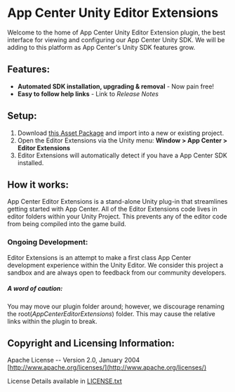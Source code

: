 # App Center Unity Editor Extensions

Welcome to the home of App Center Unity Editor Extension plugin, the best interface for viewing and configuring our App Center Unity SDK.
We will be adding to this platform as App Center's Unity SDK features grow.

## Features:

* **Automated SDK installation, upgrading & removal** - Now pain free!
* **Easy to follow help links** - Link to *Release Notes*

## Setup:
  
1. Download [this Asset Package](https://github.com/Microsoft/AppCenter-SDK-Unity-Extension/releases "AppCenter-SDK-Unity-Extension.unitypackage") and import into a new or existing project.
2. Open the Editor Extensions via the Unity menu: **Window > App Center > Editor Extensions** 
3. Editor Extensions will automatically detect if you have a App Center SDK installed.

## How it works:
App Center Editor Extensions is a stand-alone Unity plug-in that streamlines getting started with App Center.  All of the Editor Extensions code lives in editor folders within your Unity Project. This prevents any of the editor code from being compiled into the game build. 

### Ongoing Development:
Editor Extensions is an attempt to make a first class App Center development experience within the Unity Editor. We consider this project a sandbox and are always open to feedback from our community developers. 

##### A word of caution:
You may move our plugin folder around; however, we discourage renaming the root(*AppCenterEditorExtensions*) folder. This may cause the relative links within the plugin to break.


## Copyright and Licensing Information:

  Apache License -- Version 2.0, January 2004 [http://www.apache.org/licenses/](http://www.apache.org/licenses/)

  License Details available in [LICENSE.txt](https://github.com/Microsoft/AppCenter-SDK-Unity-Extension/blob/master/LICENSE "Apache 2.0 License")
